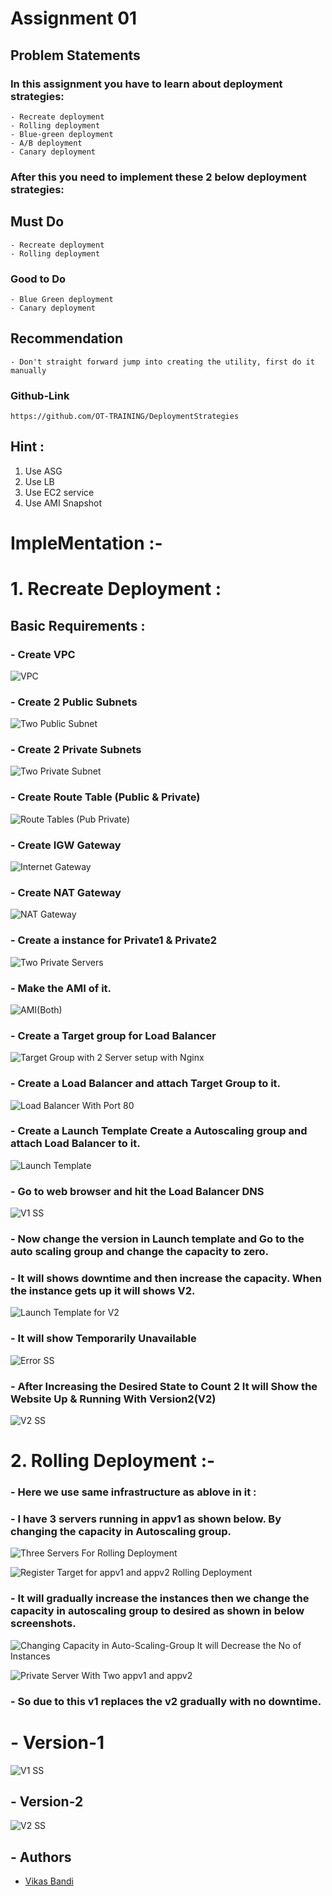 # Assignment 01

##  Problem Statements 

### In this assignment you have to learn about deployment strategies:

    - Recreate deployment
    - Rolling deployment
    - Blue-green deployment
    - A/B deployment
    - Canary deployment
    
### After this you need to implement these 2 below deployment strategies:

## Must Do

    - Recreate deployment
    - Rolling deployment
    
### Good to  Do

    - Blue Green deployment
    - Canary deployment
    
## Recommendation

    - Don't straight forward jump into creating the utility, first do it manually

### Github-Link 
~~~    
https://github.com/OT-TRAINING/DeploymentStrategies
~~~

## Hint : 
1. Use ASG
2. Use LB
3. Use EC2 service
4. Use AMI Snapshot

# ImpleMentation :-

# 1. Recreate Deployment :
## Basic Requirements :

### - Create VPC

![VPC](https://github.com/vikas418/AWS-Tasks/assets/149520276/a4469ccd-6265-45a3-9fb4-c2dc4d73473b)

### - Create 2 Public Subnets

![Two Public Subnet](https://github.com/vikas418/AWS-Tasks/assets/149520276/0739d806-5bbb-4055-83ae-197e5aa22132)

### - Create 2 Private Subnets

![Two Private Subnet](https://github.com/vikas418/AWS-Tasks/assets/149520276/f1390202-62e6-432c-a0e2-dfb664caaeca)

### - Create Route Table (Public & Private)

![Route Tables (Pub   Private)](https://github.com/vikas418/AWS-Tasks/assets/149520276/13bb98ec-becf-4e51-9e3e-785be251a0b0)

### - Create IGW Gateway

![Internet Gateway](https://github.com/vikas418/AWS-Tasks/assets/149520276/ca819980-cff7-49fa-8a83-46ada2bbad73)

### - Create NAT Gateway 

![NAT Gateway](https://github.com/vikas418/AWS-Tasks/assets/149520276/a397e973-220f-457d-b578-2a73241f4f21)

### - Create a instance for Private1 & Private2 

![Two Private Servers](https://github.com/vikas418/AWS-Tasks/assets/149520276/fb5f3452-bee0-48f1-a808-f5bd20066293)

### - Make the AMI of it.

![AMI(Both)](https://github.com/vikas418/AWS-Tasks/assets/149520276/68930ab3-af1c-4ca5-bcdc-a5bc2159e68d)

### - Create a Target group for Load Balancer

![Target Group with 2 Server setup with Nginx](https://github.com/vikas418/AWS-Tasks/assets/149520276/82d58aee-99d1-4b89-a9ab-d41c9dff7a26)

### - Create a Load Balancer and attach Target Group to it.

![Load Balancer With Port 80](https://github.com/vikas418/AWS-Tasks/assets/149520276/2cef852b-17e3-4170-8532-1002a6d997a1)

### - Create a Launch Template Create a Autoscaling group and attach Load Balancer to it.
 
![Launch Template](https://github.com/vikas418/AWS-Tasks/assets/149520276/abd6c246-4d4f-48a1-be2d-a1f700c16a9d)

### - Go to web browser and hit the Load Balancer DNS 

![V1 SS](https://github.com/vikas418/AWS-Tasks/assets/149520276/e0e8e473-f1dd-44a5-b5a6-9bdb03582603)

### - Now change the version in Launch template and Go to the auto scaling group and change the capacity to zero.
### - It will shows downtime and then increase the capacity. When the instance gets up it will shows V2. 

![Launch Template for V2 ](https://github.com/vikas418/AWS-Tasks/assets/149520276/b4cbb2dc-fd90-44b5-a934-27dbee785624)

### - It will show Temporarily Unavailable

![Error SS](https://github.com/vikas418/AWS-Tasks/assets/149520276/cdf8370f-9232-4aa4-acf0-c118974a04c8)

### - After Increasing the Desired State to Count 2 It will Show the Website Up & Running With Version2(V2)

![V2 SS](https://github.com/vikas418/AWS-Tasks/assets/149520276/ae99e801-4983-4a67-aea8-8af23d7a9b2c)




# 2. Rolling Deployment :-

### - Here we use same infrastructure as ablove in it :

### - I have 3 servers running in appv1 as shown below. By changing the capacity in Autoscaling group.

![Three Servers For Rolling Deployment](https://github.com/vikas418/AWS-Tasks/assets/149520276/8c070fae-6b9e-4687-8b39-b8e7ab64320b)

![Register Target for appv1 and appv2 Rolling Deployment](https://github.com/vikas418/AWS-Tasks/assets/149520276/8005ae00-2508-49ba-97d4-06eae187d732)

### - It will gradually increase the instances then we change the capacity in autoscaling group to desired as shown in below screenshots.

![Changing Capacity in Auto-Scaling-Group It will Decrease the No  of Instances ](https://github.com/vikas418/AWS-Tasks/assets/149520276/39050dc4-29c2-43fe-b9df-8adb183fffe2)

![Private Server With Two appv1 and appv2](https://github.com/vikas418/AWS-Tasks/assets/149520276/b46da2df-33c7-4ec8-8810-2ab2b41e7d2e)

### - So due to this v1 replaces the v2 gradually with no downtime.

# - Version-1

![V1 SS](https://github.com/vikas418/AWS-Tasks/assets/149520276/9ccaadfe-cafe-41ee-aa64-53dc57987935)

## - Version-2

![V2 SS](https://github.com/vikas418/AWS-Tasks/assets/149520276/e7dfde5b-f078-4f97-a511-f49059048838)







## - Authors
- [Vikas Bandi](https://github.com/vikas418)
